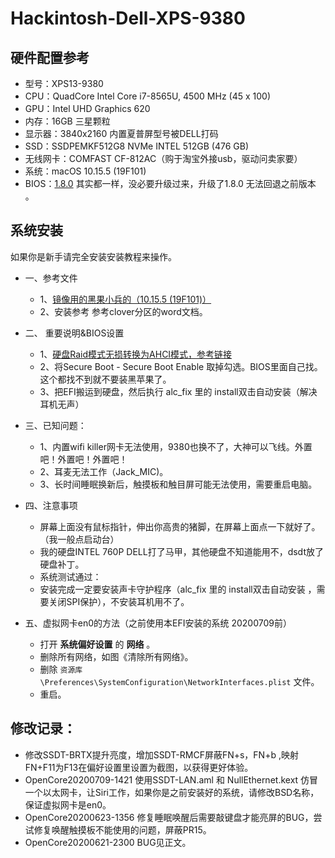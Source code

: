 # Hackintosh-Dell-XPS-9380

## 硬件配置参考

- 型号：XPS13-9380
- CPU：QuadCore Intel Core i7-8565U, 4500 MHz (45 x 100)
- GPU：Intel UHD Graphics 620
- 内存：16GB 三星颗粒
- 显示器：3840x2160 内置夏普屏型号被DELL打码
- SSD：SSDPEMKF512G8 NVMe INTEL 512GB (476 GB)
- 无线网卡：COMFAST CF-812AC（购于淘宝外接usb，驱动问卖家要）
- 系统：macOS 10.15.5 (19F101)
- BIOS：[1.8.0](https://www.dell.com/support/home/cn/zh/cnbsd1/product-support/product/xps-13-9380-laptop/drivers)   其实都一样，没必要升级过来，升级了1.8.0 无法回退之前版本 。

## 系统安装
如果你是新手请完全安装安装教程来操作。
- 一、参考文件

     - 1、[镜像用的黑果小兵的（10.15.5 (19F101)）](https://mirrors.dtops.cc/iso/MacOS/daliansky_macos/)
     - 2、安装参考 参考clover分区的word文档。

- 二、 重要说明&BIOS设置

     - 1、[硬盘Raid模式无损转换为AHCI模式，参考链接](https://www.dazhuanlan.com/2019/12/15/5df650b549a64/)
     - 2、将Secure Boot - Secure Boot Enable 取掉勾选。BIOS里面自己找。这个都找不到就不要装黑苹果了。
     - 3、把EFI搬运到硬盘，然后执行 ⁨alc_fix⁩ 里的 install双击自动安装（解决耳机无声）

- 三、已知问题：

     - 1、内置wifi killer网卡无法使用，9380也换不了，大神可以飞线。外置吧！外置吧！外置吧！
     - 2、耳麦无法工作（Jack_MIC)。
     - 3、长时间睡眠换新后，触摸板和触目屏可能无法使用，需要重启电脑。

- 四、注意事项

     - 屏幕上面没有鼠标指针，伸出你高贵的猪脚，在屏幕上面点一下就好了。（我一般点启动台）
     - 我的硬盘INTEL 760P DELL打了马甲，其他硬盘不知道能用不，dsdt放了硬盘补丁。
     - 系统测试通过： 
     - 安装完成一定要安装声卡守护程序（⁨alc_fix⁩ 里的 install双击自动安装 ，需要关闭SPI保护），不安装耳机用不了。

- 五、虚拟网卡en0的方法（之前使用本EFI安装的系统 20200709前）
     - 打开 **系统偏好设置** 的 **网络** 。
     - 删除所有网络，如图《清除所有网络》。
     - 删除 `资源库\Preferences\SystemConfiguration\NetworkInterfaces.plist` 文件。
     - 重启。

## 修改记录：
-	修改SSDT-BRTX提升亮度，增加SSDT-RMCF屏蔽FN+s，FN+b ,映射FN+F11为F13在偏好设置里设置为截图，以获得更好体验。
-	OpenCore20200709-1421 使用SSDT-LAN.aml 和 NullEthernet.kext 仿冒一个以太网卡，让Siri工作，如果你是之前安装好的系统，请修改BSD名称，保证虚拟网卡是en0。
-	OpenCore20200623-1356 修复睡眠唤醒后需要敲键盘才能亮屏的BUG，尝试修复唤醒触摸板不能使用的问题，屏蔽PR15。
-	OpenCore20200621-2300 BUG见正文。
